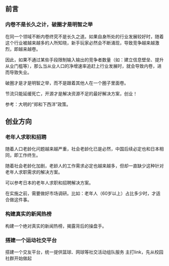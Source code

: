## 前言

### 内卷不是长久之计，破圈才是明智之举

在同一个领域不断内卷终究不是长久之道。如果自身所处的行业发展较好时，随着这个行业被越来越多的人所知晓，新手玩家必然会不断涌现，导致竞争越来越激烈，即越来越卷。

因此，如果不通过某些手段限制输入输出的竞争者数量（如：建立信息壁垒、提升从业门槛等），那么当从业人口的净增速率追赶上行业发展时，就会导致内卷，进而导致失业。

破圈才是才是明智之举，而不是跟着其他人在一个圈子里面卷。

节流只能延缓死亡，开源才是解决资源不足的最好解决方案，创业！

参考：大明的“郑和下西洋”政策。


## 创业方向

### 老年人求职和招聘

随着人口老龄化问题越来越严重，社会老龄化已是必然，中国后续必定也和日本相同，即工作终生。

随着社会老龄化加剧，老龄人的工作需求必定也越来越多，但却一直缺少这种针对老年人求职需求的解决方案。

可以参考日本的老年人求职和招聘解决方案。

在实施之前，需要做好市场调研。比如：老年人（60岁以上）占比多少时，才适合做这件事。


### 构建真实的新闻热榜

构建一个绝对真实的新闻热榜，揭露背后的操盘手。


### 搭建一个运动社交平台

搭建一个交友平台，统一提供篮球、网球等社交活动组队服务
主打link，先从校园社群开始做起

